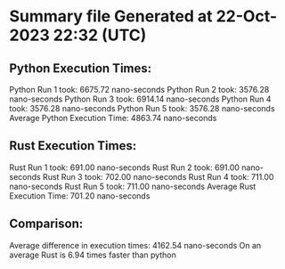 # Summary file Generated at 22-Oct-2023 22:32 (UTC)

## Python Execution Times:
Python Run 1 took: 6675.72 nano-seconds
Python Run 2 took: 3576.28 nano-seconds
Python Run 3 took: 6914.14 nano-seconds
Python Run 4 took: 3576.28 nano-seconds
Python Run 5 took: 3576.28 nano-seconds
Average Python Execution Time: 4863.74 nano-seconds

## Rust Execution Times:
Rust Run 1 took: 691.00 nano-seconds
Rust Run 2 took: 691.00 nano-seconds
Rust Run 3 took: 702.00 nano-seconds
Rust Run 4 took: 711.00 nano-seconds
Rust Run 5 took: 711.00 nano-seconds
Average Rust Execution Time: 701.20 nano-seconds

## Comparison:
Average difference in execution times: 4162.54 nano-seconds
On an average Rust is 6.94 times faster than python
